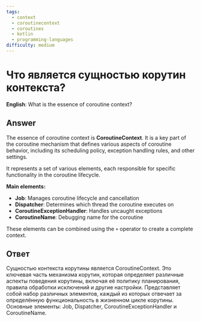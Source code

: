 ```yaml
---
tags:
  - context
  - coroutinecontext
  - coroutines
  - kotlin
  - programming-languages
difficulty: medium
---
```


# Что является сущностью корутин контекста?

**English**: What is the essence of coroutine context?

## Answer

The essence of coroutine context is **CoroutineContext**. It is a key part of the coroutine mechanism that defines various aspects of coroutine behavior, including its scheduling policy, exception handling rules, and other settings.

It represents a set of various elements, each responsible for specific functionality in the coroutine lifecycle.

**Main elements:**
- **Job**: Manages coroutine lifecycle and cancellation
- **Dispatcher**: Determines which thread the coroutine executes on
- **CoroutineExceptionHandler**: Handles uncaught exceptions
- **CoroutineName**: Debugging name for the coroutine

These elements can be combined using the `+` operator to create a complete context.

## Ответ

Сущностью контекста корутины является CoroutineContext. Это ключевая часть механизма корутин, которая определяет различные аспекты поведения корутины, включая её политику планирования, правила обработки исключений и другие настройки. Представляет собой набор различных элементов, каждый из которых отвечает за определённую функциональность в жизненном цикле корутины. Основные элементы: Job, Dispatcher, CoroutineExceptionHandler и CoroutineName.

